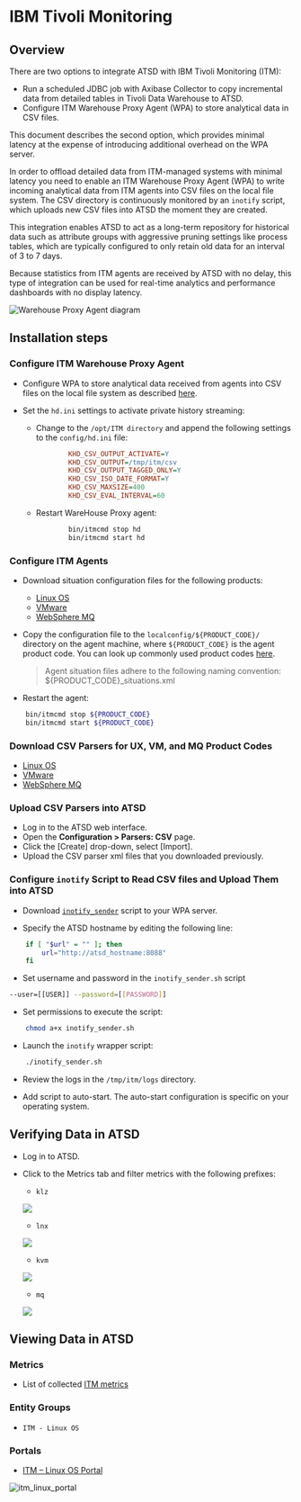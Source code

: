# IBM Tivoli Monitoring

## Overview

There are two options to integrate ATSD with IBM Tivoli Monitoring (ITM):

* Run a scheduled JDBC job with Axibase Collector to copy incremental data from detailed tables in Tivoli Data Warehouse to ATSD.
* Configure ITM Warehouse Proxy Agent (WPA) to store analytical data in CSV files.

This document describes the second option, which provides minimal latency at the expense of introducing additional overhead on the WPA server.

In order to offload detailed data from ITM-managed systems with minimal latency you need to enable an ITM Warehouse Proxy Agent (WPA) to write incoming analytical data from ITM agents into CSV files on the local file system. The CSV directory is continuously monitored by an `inotify` script, which uploads new CSV files into ATSD the moment they are created.

This integration enables ATSD to act as a long-term repository for historical data such as attribute groups with aggressive pruning settings like process tables, which are typically configured to only retain old data for an interval of 3 to 7 days.

Because statistics from ITM agents are received by ATSD with no delay, this type of integration can be used for real-time analytics and performance dashboards with no display latency.

![](images/itm_diag.png "Warehouse Proxy Agent diagram")

## Installation steps

### Configure ITM Warehouse Proxy Agent

* Configure WPA to store analytical data received from agents into CSV files on the local file system as described [here](https://www.ibm.com/support/knowledgecenter/SSATHD_7.7.0/com.ibm.itm.doc_6.3fp2/adminuse/history_analytics_scenarios.htm "WPA").

* Set the `hd.ini` settings to activate private history streaming:

  * Change to the `/opt/ITM directory` and append the following settings to the `config/hd.ini` file:

    ```ini
            KHD_CSV_OUTPUT_ACTIVATE=Y
            KHD_CSV_OUTPUT=/tmp/itm/csv
            KHD_CSV_OUTPUT_TAGGED_ONLY=Y
            KHD_CSV_ISO_DATE_FORMAT=Y
            KHD_CSV_MAXSIZE=400
            KHD_CSV_EVAL_INTERVAL=60
    ```

  * Restart WareHouse Proxy agent:

    ```sh
            bin/itmcmd stop hd
            bin/itmcmd start hd
    ```

### Configure ITM Agents

* Download situation configuration files for the following products:

  * [Linux OS](csv-configs/agents/lz_situations.xml)
  * [VMware](csv-configs/agents/vm_situations.xml)
  * [WebSphere MQ](csv-configs/agents/mq_situations.xml)

* Copy the configuration file to the `localconfig/${PRODUCT_CODE}/` directory on the agent machine, where `${PRODUCT_CODE}` is the agent product code. You can look up commonly used product codes [here](https://www.ibm.com/support/knowledgecenter/en/SS4EKN_7.2.0/com.ibm.itm.doc_6.3/install/pc_codes.htm).

    > Agent situation files adhere to the following naming convention: ${PRODUCT_CODE}_situations.xml

* Restart the agent:

```sh
    bin/itmcmd stop ${PRODUCT_CODE}
    bin/itmcmd start ${PRODUCT_CODE}
```

### Download CSV Parsers for UX, VM, and MQ Product Codes

* [Linux OS](csv-configs/atsd/klz-csv-configs.xml)
* [VMware](csv-configs/atsd/kvm-csv-configs.xml)
* [WebSphere MQ](csv-configs/atsd/mq-csv-configs.xml)

### Upload CSV Parsers into ATSD

* Log in to the ATSD web interface.
* Open the **Configuration > Parsers: CSV** page.
* Click the [Create] drop-down, select [Import].
* Upload the CSV parser xml files that you downloaded previously.

### Configure `inotify` Script to Read CSV files and Upload Them into ATSD

* Download [`inotify_sender`](inotify_sender.sh) script to your WPA server.

* Specify the ATSD hostname by editing the following line:

```sh
    if [ "$url" = "" ]; then
        url="http://atsd_hostname:8088"
    fi
```

* Set username and password in the `inotify_sender.sh` script

```sh
--user=[[USER]] --password=[[PASSWORD]]
```

* Set permissions to execute the script:

```sh
    chmod a+x inotify_sender.sh
```

* Launch the `inotify` wrapper script:

```sh
    ./inotify_sender.sh
```

* Review the logs in the `/tmp/itm/logs` directory.

* Add script to auto-start. The auto-start configuration is specific on your operating system.

## Verifying Data in ATSD

* Log in to ATSD.
* Click to the Metrics tab and filter metrics with the following prefixes:

  * `klz`

  ![](images/klz_metrics.png)

  * `lnx`

  ![](images/lnx_metrics.png)

  * `kvm`

  ![](images/kvm_metrics.png)

  * `mq`

  ![](images/mq_metrics.png)

## Viewing Data in ATSD

### Metrics

* List of collected [ITM metrics](metric-list.md)

### Entity Groups

* `ITM - Linux OS`

### Portals

* [ITM – Linux OS Portal](https://apps.axibase.com/chartlab/43f054ee)

![](images/itm_linux_portal.png "itm_linux_portal")
